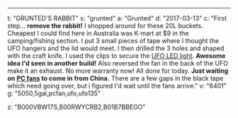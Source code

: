 ---
t: "GRUNTED'S RABBIT"
s: "grunted"
a: "Grunted"
d: "2017-03-13"
c: "First step... <strong>remove the rabbit!</strong> I shopped around for these 20L buckets. Cheapest I could find here in Australia was K-mart at $9 in the camping/fishing section. I put 3 small pieces of tape where I thought the UFO hangers and the lid would meet. I then drilled the 3 holes and shaped with the craft knife. I used the clips to secure the <a href='https://amzn.to/36NO5zr'>UFO LED light</a>. <strong>Awesome idea I'd seen in another build!</strong> Also reversed the fan in the back of the UFO make it an exhaust. No more warranty now! All done for today. <strong>Just waiting on <a href='http://www.amazon.com/gp/product/B002R9RBO0/ref=as_li_tl?ie=UTF8&camp=1789&creative=390957&creativeASIN=B002R9RBO0&linkCode=as2&tag=spacbuck-20&linkId=7A2LO6CV2AZYV5CP'>PC fans</a> to come in from China.</strong> There are a few gaps in the black tape which need going over, but i figured I'd wait until the fans arrive."
v: "6401"
g: "5050,5gal,pcfan,ufo,ufo135"

z: "B000VBW17S,B00RWYCRB2,B01B7BBEGO"
